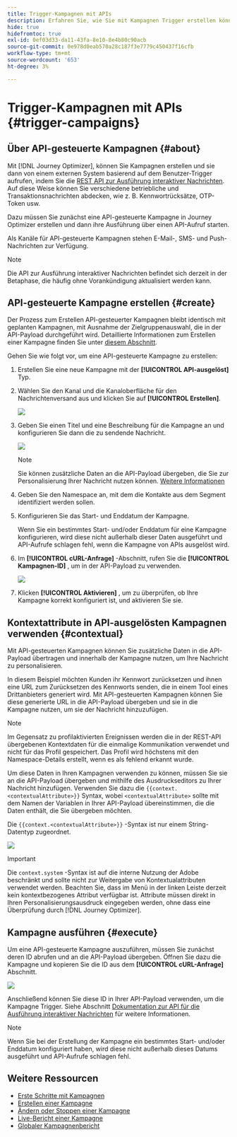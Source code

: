 ```yaml
---
title: Trigger-Kampagnen mit APIs
description: Erfahren Sie, wie Sie mit Kampagnen Trigger erstellen können. [!DNL Journey Optimizer] APIs
hide: true
hidefromtoc: true
exl-id: 0ef03d33-da11-43fa-8e10-8e4b80c90acb
source-git-commit: 0e978d0eab570a28c187f3e7779c450437f16cfb
workflow-type: tm+mt
source-wordcount: '653'
ht-degree: 3%

---
```


# Trigger-Kampagnen mit APIs {#trigger-campaigns}

## Über API-gesteuerte Kampagnen {#about}

Mit [!DNL Journey Optimizer], können Sie Kampagnen erstellen und sie dann von einem externen System basierend auf dem Benutzer-Trigger aufrufen, indem Sie die [REST API zur Ausführung interaktiver Nachrichten](https://developer.adobe.com/journey-optimizer-apis/references/messaging/#tag/execution). Auf diese Weise können Sie verschiedene betriebliche und Transaktionsnachrichten abdecken, wie z. B. Kennwortrücksätze, OTP-Token usw.

Dazu müssen Sie zunächst eine API-gesteuerte Kampagne in Journey Optimizer erstellen und dann ihre Ausführung über einen API-Aufruf starten.

Als Kanäle für API-gesteuerte Kampagnen stehen E-Mail-, SMS- und Push-Nachrichten zur Verfügung.

>[!NOTE]
>
>Die API zur Ausführung interaktiver Nachrichten befindet sich derzeit in der Betaphase, die häufig ohne Vorankündigung aktualisiert werden kann.

## API-gesteuerte Kampagne erstellen {#create}

Der Prozess zum Erstellen API-gesteuerter Kampagnen bleibt identisch mit geplanten Kampagnen, mit Ausnahme der Zielgruppenauswahl, die in der API-Payload durchgeführt wird. Detaillierte Informationen zum Erstellen einer Kampagne finden Sie unter [diesem Abschnitt](create-campaign.md).

Gehen Sie wie folgt vor, um eine API-gesteuerte Kampagne zu erstellen:

1. Erstellen Sie eine neue Kampagne mit der **[!UICONTROL API-ausgelöst]** Typ.

1. Wählen Sie den Kanal und die Kanaloberfläche für den Nachrichtenversand aus und klicken Sie auf **[!UICONTROL Erstellen]**.

   ![](assets/api-triggered-type.png)

1. Geben Sie einen Titel und eine Beschreibung für die Kampagne an und konfigurieren Sie dann die zu sendende Nachricht.

   ![](assets/api-triggered-properties.png)

   >[!NOTE]
   >
   >Sie können zusätzliche Daten an die API-Payload übergeben, die Sie zur Personalisierung Ihrer Nachricht nutzen können. [Weitere Informationen](#contextual)

1. Geben Sie den Namespace an, mit dem die Kontakte aus dem Segment identifiziert werden sollen.

1. Konfigurieren Sie das Start- und Enddatum der Kampagne.

   Wenn Sie ein bestimmtes Start- und/oder Enddatum für eine Kampagne konfigurieren, wird diese nicht außerhalb dieser Daten ausgeführt und API-Aufrufe schlagen fehl, wenn die Kampagne von APIs ausgelöst wird.

1. Im **[!UICONTROL cURL-Anfrage]** -Abschnitt, rufen Sie die **[!UICONTROL Kampagnen-ID]** , um in der API-Payload zu verwenden.

   ![](assets/api-triggered-curl.png)

1. Klicken **[!UICONTROL Aktivieren]** , um zu überprüfen, ob Ihre Kampagne korrekt konfiguriert ist, und aktivieren Sie sie.

## Kontextattribute in API-ausgelösten Kampagnen verwenden {#contextual}

Mit API-gesteuerten Kampagnen können Sie zusätzliche Daten in die API-Payload übertragen und innerhalb der Kampagne nutzen, um Ihre Nachricht zu personalisieren.

In diesem Beispiel möchten Kunden ihr Kennwort zurücksetzen und ihnen eine URL zum Zurücksetzen des Kennworts senden, die in einem Tool eines Drittanbieters generiert wird. Mit API-gesteuerten Kampagnen können Sie diese generierte URL in die API-Payload übergeben und sie in die Kampagne nutzen, um sie der Nachricht hinzuzufügen.

>[!NOTE]
>
>Im Gegensatz zu profilaktivierten Ereignissen werden die in der REST-API übergebenen Kontextdaten für die einmalige Kommunikation verwendet und nicht für das Profil gespeichert. Das Profil wird höchstens mit den Namespace-Details erstellt, wenn es als fehlend erkannt wurde.

Um diese Daten in Ihren Kampagnen verwenden zu können, müssen Sie sie an die API-Payload übergeben und mithilfe des Ausdruckseditors zu Ihrer Nachricht hinzufügen. Verwenden Sie dazu die `{{context.<contextualAttribute>}}` Syntax, wobei `<contextualAttribute>` sollte mit dem Namen der Variablen in Ihrer API-Payload übereinstimmen, die die Daten enthält, die Sie übergeben möchten.

Die `{{context.<contextualAttribute>}}` -Syntax ist nur einem String-Datentyp zugeordnet.

![](assets/api-triggered-context.png)

>[!IMPORTANT]
>
>Die `context.system` -Syntax ist auf die interne Nutzung der Adobe beschränkt und sollte nicht zur Weitergabe von Kontextualattributen verwendet werden.
Beachten Sie, dass im Menü in der linken Leiste derzeit kein kontextbezogenes Attribut verfügbar ist. Attribute müssen direkt in Ihren Personalisierungsausdruck eingegeben werden, ohne dass eine Überprüfung durch [!DNL Journey Optimizer].

## Kampagne ausführen {#execute}

Um eine API-gesteuerte Kampagne auszuführen, müssen Sie zunächst deren ID abrufen und an die API-Payload übergeben. Öffnen Sie dazu die Kampagne und kopieren Sie die ID aus dem **[!UICONTROL cURL-Anfrage]** Abschnitt.

![](assets/api-triggered-id.png)

Anschließend können Sie diese ID in Ihrer API-Payload verwenden, um die Kampagne Trigger. Siehe Abschnitt [Dokumentation zur API für die Ausführung interaktiver Nachrichten](https://developer.adobe.com/journey-optimizer-apis/references/messaging/#tag/execution) für weitere Informationen.

>[!NOTE]
>
>Wenn Sie bei der Erstellung der Kampagne ein bestimmtes Start- und/oder Enddatum konfiguriert haben, wird diese nicht außerhalb dieses Datums ausgeführt und API-Aufrufe schlagen fehl.

## Weitere Ressourcen

* [Erste Schritte mit Kampagnen](get-started-with-campaigns.md)
* [Erstellen einer Kampagne](create-campaign.md)
* [Ändern oder Stoppen einer Kampagne](modify-stop-campaign.md)
* [Live-Bericht einer Kampagne](campaign-live-report.md)
* [Globaler Kampagnenbericht](campaign-global-report.md)
